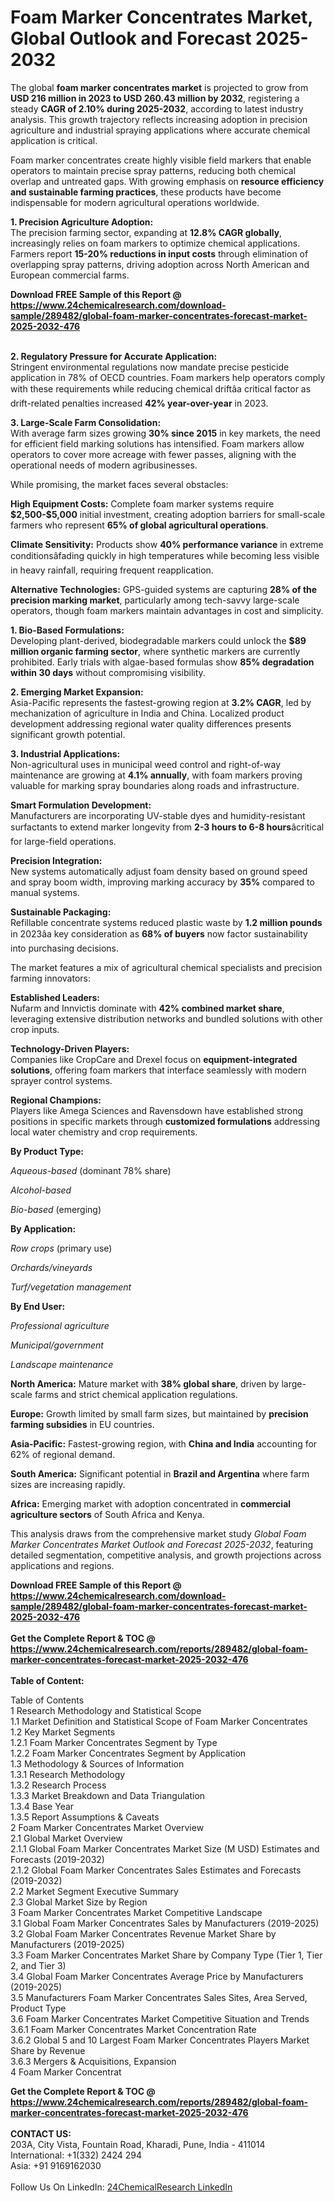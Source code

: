 <h1>Foam Marker Concentrates Market, Global Outlook and Forecast 2025-2032</h1><p>The global <strong>foam marker concentrates market</strong> is projected to grow from <strong>USD 216 million in 2023 to USD 260.43 million by 2032</strong>, registering a steady <strong>CAGR of 2.10% during 2025-2032</strong>, according to latest industry analysis. This growth trajectory reflects increasing adoption in precision agriculture and industrial spraying applications where accurate chemical application is critical.</p><p>Foam marker concentrates create highly visible field markers that enable operators to maintain precise spray patterns, reducing both chemical overlap and untreated gaps. With growing emphasis on <strong>resource efficiency and sustainable farming practices</strong>, these products have become indispensable for modern agricultural operations worldwide.</p><p><strong>1. Precision Agriculture Adoption:</strong><br>
The precision farming sector, expanding at <strong>12.8% CAGR globally</strong>, increasingly relies on foam markers to optimize chemical applications. Farmers report <strong>15-20% reductions in input costs</strong> through elimination of overlapping spray patterns, driving adoption across North American and European commercial farms.</p><div><b>Download FREE Sample of this Report @ 
            <a href="https://www.24chemicalresearch.com/download-sample/289482/global-foam-marker-concentrates-forecast-market-2025-2032-476">
            https://www.24chemicalresearch.com/download-sample/289482/global-foam-marker-concentrates-forecast-market-2025-2032-476</a></b></div><br><p><strong>2. Regulatory Pressure for Accurate Application:</strong><br>
Stringent environmental regulations now mandate precise pesticide application in 78% of OECD countries. Foam markers help operators comply with these requirements while reducing chemical driftâa critical factor as drift-related penalties increased <strong>42% year-over-year</strong> in 2023.</p><p><strong>3. Large-Scale Farm Consolidation:</strong><br>
With average farm sizes growing <strong>30% since 2015</strong> in key markets, the need for efficient field marking solutions has intensified. Foam markers allow operators to cover more acreage with fewer passes, aligning with the operational needs of modern agribusinesses.</p><p>While promising, the market faces several obstacles:</p><p><strong>High Equipment Costs:</strong> Complete foam marker systems require <strong>$2,500-$5,000</strong> initial investment, creating adoption barriers for small-scale farmers who represent <strong>65% of global agricultural operations</strong>.</p><p><strong>Climate Sensitivity:</strong> Products show <strong>40% performance variance</strong> in extreme conditionsâfading quickly in high temperatures while becoming less visible in heavy rainfall, requiring frequent reapplication.</p><p><strong>Alternative Technologies:</strong> GPS-guided systems are capturing <strong>28% of the precision marking market</strong>, particularly among tech-savvy large-scale operators, though foam markers maintain advantages in cost and simplicity.</p><p><strong>1. Bio-Based Formulations:</strong><br>
Developing plant-derived, biodegradable markers could unlock the <strong>$89 million organic farming sector</strong>, where synthetic markers are currently prohibited. Early trials with algae-based formulas show <strong>85% degradation within 30 days</strong> without compromising visibility.</p><p><strong>2. Emerging Market Expansion:</strong><br>
Asia-Pacific represents the fastest-growing region at <strong>3.2% CAGR</strong>, led by mechanization of agriculture in India and China. Localized product development addressing regional water quality differences presents significant growth potential.</p><p><strong>3. Industrial Applications:</strong><br>
Non-agricultural uses in municipal weed control and right-of-way maintenance are growing at <strong>4.1% annually</strong>, with foam markers proving valuable for marking spray boundaries along roads and infrastructure.</p><p><strong>Smart Formulation Development:</strong><br>
Manufacturers are incorporating UV-stable dyes and humidity-resistant surfactants to extend marker longevity from <strong>2-3 hours to 6-8 hours</strong>âcritical for large-field operations.</p><p><strong>Precision Integration:</strong><br>
New systems automatically adjust foam density based on ground speed and spray boom width, improving marking accuracy by <strong>35%</strong> compared to manual systems.</p><p><strong>Sustainable Packaging:</strong><br>
Refillable concentrate systems reduced plastic waste by <strong>1.2 million pounds</strong> in 2023âa key consideration as <strong>68% of buyers</strong> now factor sustainability into purchasing decisions.</p><p>The market features a mix of agricultural chemical specialists and precision farming innovators:</p><p><strong>Established Leaders:</strong><br>
Nufarm and Innvictis dominate with <strong>42% combined market share</strong>, leveraging extensive distribution networks and bundled solutions with other crop inputs.</p><p><strong>Technology-Driven Players:</strong><br>
Companies like CropCare and Drexel focus on <strong>equipment-integrated solutions</strong>, offering foam markers that interface seamlessly with modern sprayer control systems.</p><p><strong>Regional Champions:</strong><br>
Players like Amega Sciences and Ravensdown have established strong positions in specific markets through <strong>customized formulations</strong> addressing local water chemistry and crop requirements.</p><p><strong>By Product Type:</strong></p><p><em>Aqueous-based</em> (dominant 78% share)</p><p><em>Alcohol-based</em></p><p><em>Bio-based</em> (emerging)</p><p><strong>By Application:</strong></p><p><em>Row crops</em> (primary use)</p><p><em>Orchards/vineyards</em></p><p><em>Turf/vegetation management</em></p><p><strong>By End User:</strong></p><p><em>Professional agriculture</em></p><p><em>Municipal/government</em></p><p><em>Landscape maintenance</em></p><p><strong>North America:</strong> Mature market with <strong>38% global share</strong>, driven by large-scale farms and strict chemical application regulations.</p><p><strong>Europe:</strong> Growth limited by small farm sizes, but maintained by <strong>precision farming subsidies</strong> in EU countries.</p><p><strong>Asia-Pacific:</strong> Fastest-growing region, with <strong>China and India</strong> accounting for 62% of regional demand.</p><p><strong>South America:</strong> Significant potential in <strong>Brazil and Argentina</strong> where farm sizes are increasing rapidly.</p><p><strong>Africa:</strong> Emerging market with adoption concentrated in <strong>commercial agriculture sectors</strong> of South Africa and Kenya.</p><p>This analysis draws from the comprehensive market study <em>Global Foam Marker Concentrates Market Outlook and Forecast 2025-2032</em>, featuring detailed segmentation, competitive analysis, and growth projections across applications and regions.</p><div><b>Download FREE Sample of this Report @ 
            <a href="https://www.24chemicalresearch.com/download-sample/289482/global-foam-marker-concentrates-forecast-market-2025-2032-476">
            https://www.24chemicalresearch.com/download-sample/289482/global-foam-marker-concentrates-forecast-market-2025-2032-476</a></b></div><br><div><b>Get the Complete Report & TOC @ 
            <a href="https://www.24chemicalresearch.com/reports/289482/global-foam-marker-concentrates-forecast-market-2025-2032-476">
            https://www.24chemicalresearch.com/reports/289482/global-foam-marker-concentrates-forecast-market-2025-2032-476</a></b></div><br>
            <b>Table of Content:</b><p>Table of Contents<br />
1 Research Methodology and Statistical Scope<br />
1.1 Market Definition and Statistical Scope of Foam Marker Concentrates<br />
1.2 Key Market Segments<br />
1.2.1 Foam Marker Concentrates Segment by Type<br />
1.2.2 Foam Marker Concentrates Segment by Application<br />
1.3 Methodology & Sources of Information<br />
1.3.1 Research Methodology<br />
1.3.2 Research Process<br />
1.3.3 Market Breakdown and Data Triangulation<br />
1.3.4 Base Year<br />
1.3.5 Report Assumptions & Caveats<br />
2 Foam Marker Concentrates Market Overview<br />
2.1 Global Market Overview<br />
2.1.1 Global Foam Marker Concentrates Market Size (M USD) Estimates and Forecasts (2019-2032)<br />
2.1.2 Global Foam Marker Concentrates Sales Estimates and Forecasts (2019-2032)<br />
2.2 Market Segment Executive Summary<br />
2.3 Global Market Size by Region<br />
3 Foam Marker Concentrates Market Competitive Landscape<br />
3.1 Global Foam Marker Concentrates Sales by Manufacturers (2019-2025)<br />
3.2 Global Foam Marker Concentrates Revenue Market Share by Manufacturers (2019-2025)<br />
3.3 Foam Marker Concentrates Market Share by Company Type (Tier 1, Tier 2, and Tier 3)<br />
3.4 Global Foam Marker Concentrates Average Price by Manufacturers (2019-2025)<br />
3.5 Manufacturers Foam Marker Concentrates Sales Sites, Area Served, Product Type<br />
3.6 Foam Marker Concentrates Market Competitive Situation and Trends<br />
3.6.1 Foam Marker Concentrates Market Concentration Rate<br />
3.6.2 Global 5 and 10 Largest Foam Marker Concentrates Players Market Share by Revenue<br />
3.6.3 Mergers & Acquisitions, Expansion<br />
4 Foam Marker Concentrat</p><div><b>Get the Complete Report & TOC @ 
            <a href="https://www.24chemicalresearch.com/reports/289482/global-foam-marker-concentrates-forecast-market-2025-2032-476">
            https://www.24chemicalresearch.com/reports/289482/global-foam-marker-concentrates-forecast-market-2025-2032-476</a></b></div><br><b>CONTACT US:</b><br>
            203A, City Vista, Fountain Road, Kharadi, Pune, India - 411014<br>
            International: +1(332) 2424 294<br>
            Asia: +91 9169162030 <br><br>
            Follow Us On LinkedIn: <a href="https://www.linkedin.com/company/24chemicalresearch/">24ChemicalResearch LinkedIn</a>